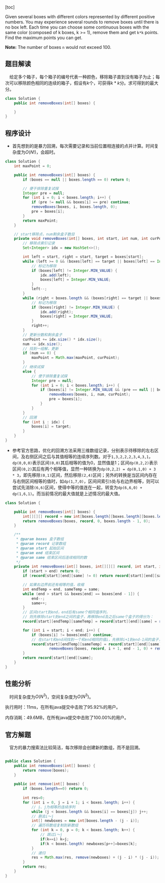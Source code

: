 [toc]

Given several boxes with different colors represented by different positive numbers.
You may experience several rounds to remove boxes until there is no box left. Each time you can choose some continuous boxes with the same color (composed of k boxes, k >= 1), remove them and get `k*k` points.
Find the maximum points you can get.



**Note:** The number of boxes `n` would not exceed 100.



## 题目解读

&emsp;给定多个箱子，每个箱子的编号代表一种颜色，移除箱子直到没有箱子为止；每次可以移除颜色相同的连续的箱子，假设有$k$个，可获得$k*k$分。求可得到的最大分。

```java
class Solution {
    public int removeBoxes(int[] boxes) {

    }
}
```

## 程序设计

* 首先想到的是暴力回溯，每次需要记录和当前位置相连接的点并计算。时间复杂度为$O(N!)$，会超时。

```java
class Solution {
    int maxPoint = 0;

    public int removeBoxes(int[] boxes) {
        if (boxes == null || boxes.length == 0) return 0;

        // 便于排除重复试探
        Integer pre = null;
        for (int i = 0; i < boxes.length; i++) {
            if (pre != null && boxes[i] == pre) continue;
            removeBoxes(boxes, i, boxes.length, 0);
            pre = boxes[i];
        }
        return maxPoint;
    }

    // start移除点，num剩余盒子数目
    private void removeBoxes(int[] boxes, int start, int num, int curPoint) {
        // 移除点索引记录
        Set<Integer> idx = new HashSet<>();

        int left = start, right = start, target = boxes[start];
        while (left >= 0 && (boxes[left] == target || boxes[left] == Integer.MIN_VALUE)) {
            // 标记为移除
            if (boxes[left] != Integer.MIN_VALUE) {
                idx.add(left);
                boxes[left] = Integer.MIN_VALUE;
            }
            left--;
        }
        while (right < boxes.length && (boxes[right] == target || boxes[right] == Integer.MIN_VALUE)) {
            // 标记为移除
            if (boxes[right] != Integer.MIN_VALUE) {
                idx.add(right);
                boxes[right] = Integer.MIN_VALUE;
            }
            right++;
        }
        // 更新分数和剩余盒子
        curPoint += idx.size() * idx.size();
        num -= idx.size();
        // 找到一组解，更新
        if (num == 0) {
            maxPoint = Math.max(maxPoint, curPoint);
        }
        // 继续试探
        else {
            // 便于排除重复试探
            Integer pre = null;
            for (int i = 0; i < boxes.length; i++) {
                if (boxes[i] != Integer.MIN_VALUE && (pre == null || boxes[i] != pre)) {
                    removeBoxes(boxes, i, num, curPoint);
                    pre = boxes[i];
                }
            }
        }
        // 回溯
        for (int i : idx) {
            boxes[i] = target;
        }
    }
}
```

* 参考官方思路，优化的回溯方法采用三维数组记录，分别表示待移除的左右区间，及右侧区间之后与其值相等的连续序列数。对于`1,3,2,2,2,3,4,3,1`，`dp(0,0,0)`表示区间`(0,0)`其后相等的值为0，显然值是1；区间`dp(0,2,2)`表示区间`(0,2)`其后有两个相等值，显然一种转换为`dp(0,2,2) = dp(0,1,0) + 3 * 3`，即先移除`(0,1)`区间，然后移除`(2,4)`区间；另外的转换是当区间内存在与右侧区间相等的值时，如`dp(1,7,0)`，区间间索引`5`处与右边界相等，则可以尝试先消除`(6,6)`区间，使得中等的值连在一起，转变为`dp(6,6,0) + dp(1,6,1)`。而当前情况的最大值就是上述情况的最大值。

```java
class Solution {

    public int removeBoxes(int[] boxes) {
        int[][][] record = new int[boxes.length][boxes.length][boxes.length];
        return removeBoxes(boxes, record, 0, boxes.length - 1, 0);
    }

    /**
     * @param boxes 盒子数组
     * @param record 记录数组
     * @param start 起始区间
     * @param end 结束区间
     * @param same 结束区间后连续相同的数
     */
    private int removeBoxes(int[] boxes, int[][][] record, int start, int end, int same) {
        if (start > end) return 0;
        if (record[start][end][same] != 0) return record[start][end][same];

        // 如果右边界前还有相等的值，收缩
        int endTemp = end, sameTemp = same;
        while (end > start && boxes[end] == boxes[end - 1]) {
            end--;
            same++;
        }
        // 区间start到end，end后有same个相同值序列，
        // 则先移除start到end之间的盒子，再移除end及之后same个盒子的得分为：
        record[start][endTemp][sameTemp] = record[start][end][same] = removeBoxes(boxes, record, start, end - 1, 0) + (same + 1) * (same + 1);

        for (int i = start; i < end; i++) {
            if (boxes[i] != boxes[end]) continue;
            // 在start和end间找到一个和end相同的值i，先移除i+1到end-1间的盒子，然后移除start到i及end和以后same个盒子
            record[start][endTemp][sameTemp] = record[start][end][same] = Math.max(record[start][end][same],
                    removeBoxes(boxes, record, i + 1, end - 1, 0) + removeBoxes(boxes, record, start, i, same + 1));
        }
        return record[start][end][same];
    }
}
```

## 性能分析

&emsp;时间复杂度为$O(N^3)$，空间复杂度为$O(N^3)$。

执行用时：11ms，在所有java提交中击败了95.92%的用户。

内存消耗：49.6MB，在所有java提交中击败了100.00%的用户。

## 官方解题

&emsp;官方的暴力搜索法比较简洁，每次移除会创建新的数组，而不是回溯。

```java

public class Solution {
    public int removeBoxes(int[] boxes) {
        return remove(boxes);
    }
    
    public int remove(int[] boxes) {
        if (boxes.length==0) return 0;
        
        int res=0;
        for (int i = 0, j = i + 1; i < boxes.length; i++) {
            // i、j为相等的连续序列
            while (j < boxes.length && boxes[i] == boxes[j]) j++;
            // 删去i～j
            int[] newboxes = new int[boxes.length - (j - i)];
            // 遍历将数组复制到新数组
            for (int k = 0, p = 0; k < boxes.length; k++) {
                // 跳过i～j
                if(k==i) k=j;
                if(k < boxes.length) newboxes[p++]=boxes[k];
            }
            // 递归
            res = Math.max(res, remove(newboxes) + (j - i) * (j - i));
        }
        return res;
    }
}
```